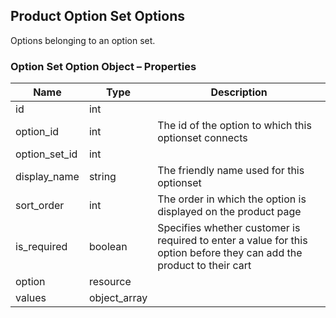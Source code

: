 ## <span class="jumptarget">  Product Option Set Options </span>

Options belonging to an option set.

### <span class="jumptarget">  Option Set Option Object – Properties </span>

| Name | Type | Description |
| --- | --- | --- |
| id | int |
| option_id | int | The id of the option to which this optionset connects |
| option_set_id | int |
| display_name | string | The friendly name used for this optionset |
| sort_order | int | The order in which the option is displayed on the product page |
| is_required | boolean | Specifies whether customer is required to enter a value for this option before they can add the product to their cart |
| option | resource |
| values | object_array |
